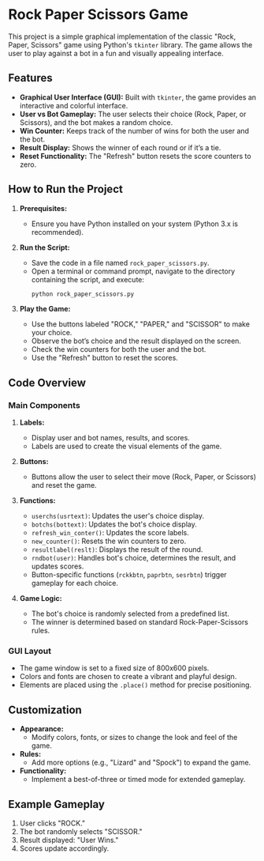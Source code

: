 # Rock Paper Scissors Game

This project is a simple graphical implementation of the classic "Rock, Paper, Scissors" game using Python's `tkinter` library. The game allows the user to play against a bot in a fun and visually appealing interface.

## Features

- **Graphical User Interface (GUI):** Built with `tkinter`, the game provides an interactive and colorful interface.
- **User vs Bot Gameplay:** The user selects their choice (Rock, Paper, or Scissors), and the bot makes a random choice.
- **Win Counter:** Keeps track of the number of wins for both the user and the bot.
- **Result Display:** Shows the winner of each round or if it’s a tie.
- **Reset Functionality:** The "Refresh" button resets the score counters to zero.

## How to Run the Project

1. **Prerequisites:**
   - Ensure you have Python installed on your system (Python 3.x is recommended).

2. **Run the Script:**
   - Save the code in a file named `rock_paper_scissors.py`.
   - Open a terminal or command prompt, navigate to the directory containing the script, and execute:
     ```bash
     python rock_paper_scissors.py
     ```

3. **Play the Game:**
   - Use the buttons labeled "ROCK," "PAPER," and "SCISSOR" to make your choice.
   - Observe the bot’s choice and the result displayed on the screen.
   - Check the win counters for both the user and the bot.
   - Use the "Refresh" button to reset the scores.

## Code Overview

### Main Components

1. **Labels:**
   - Display user and bot names, results, and scores.
   - Labels are used to create the visual elements of the game.

2. **Buttons:**
   - Buttons allow the user to select their move (Rock, Paper, or Scissors) and reset the game.

3. **Functions:**
   - `userchs(usrtext)`: Updates the user's choice display.
   - `botchs(bottext)`: Updates the bot's choice display.
   - `refresh_win_conter()`: Updates the score labels.
   - `new_counter()`: Resets the win counters to zero.
   - `resultlabel(reslt)`: Displays the result of the round.
   - `rndbot(user)`: Handles bot's choice, determines the result, and updates scores.
   - Button-specific functions (`rckkbtn`, `paprbtn`, `sesrbtn`) trigger gameplay for each choice.

4. **Game Logic:**
   - The bot's choice is randomly selected from a predefined list.
   - The winner is determined based on standard Rock-Paper-Scissors rules.

### GUI Layout

- The game window is set to a fixed size of 800x600 pixels.
- Colors and fonts are chosen to create a vibrant and playful design.
- Elements are placed using the `.place()` method for precise positioning.

## Customization

- **Appearance:**
  - Modify colors, fonts, or sizes to change the look and feel of the game.
- **Rules:**
  - Add more options (e.g., "Lizard" and "Spock") to expand the game.
- **Functionality:**
  - Implement a best-of-three or timed mode for extended gameplay.

## Example Gameplay

1. User clicks "ROCK."
2. The bot randomly selects "SCISSOR."
3. Result displayed: "User Wins."
4. Scores update accordingly.

